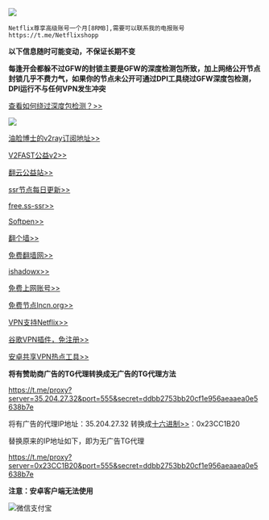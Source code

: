 ![](https://telegra.ph/file/07e31466ff1625eee00ef.png)

```
Netflix尊享高级账号一个月[8RMB],需要可以联系我的电报账号 https://t.me/Netflixshopp
```

**以下信息随时可能变动，不保证长期不变**

**每逢开会都躲不过GFW的封锁主要是GFW的深度检测包所致，加上网络公开节点封锁几乎不费力气，如果你的节点未公开可通过DPI工具绕过GFW深度包检测，DPI运行不与任何VPN发生冲突**

[查看如何绕过深度包检测？>>](https://github.com/ValdikSS/GoodbyeDPI)

![](https://telegra.ph/file/da3af9a3058e23a306b67.jpg)

[油脸博士的v2ray订阅地址>>](https://youlianboshi.netlify.com/)

[V2FAST公益v2>>](https://v2fast.tk/)

[翻云公益站>>](https://fyun.ga)

[ssr节点每日更新>>](http://52.199.184.32/index/)

[free.ss-ssr>>](https://free.ss-ssr.com/)

[Softpen>>](http://www.softpen.net/)

[翻个墙>>](https://fangeqiang.com/408.html)

[免费翻墙网>>](http://freefq.com/ss/)

[ishadowx>>](https://c.ishadowx.net/)

[免费上网账号>>](https://free-ss.site/)

[免费节点lncn.org>>](https://lncn.org/)

[VPN支持Netflix>>](https://www.lanzous.com/i31g8jc)

[谷歌VPN插件，免注册>>](https://chrome.google.com/webstore/detail/real-vpn-free-secure-netw/migcmongocohiaeafhdgloalobijfdgm)

[安卓共享VPN热点工具>>](https://github.com/Mygod/VPNHotspot/releases)

**将有赞助商广告的TG代理转换成无广告的TG代理方法**

https://t.me/proxy?server=35.204.27.32&port=555&secret=ddbb2753bb20cf1e956aeaaea0e5638b7e

将有广告的代理IP地址：35.204.27.32 转换成[十六进制>>](https://www.miniwebtool.com/ip-address-to-hex-converter/?ip=74.125.43.99)：0x23CC1B20 

替换原来的IP地址如下，即为无广告TG代理

https://t.me/proxy?server=0x23CC1B20&port=555&secret=ddbb2753bb20cf1e956aeaaea0e5638b7e 

**注意：安卓客户端无法使用**

![微信支付宝](https://telegra.ph/file/18d16f370cce6ea10d3e3.png)
